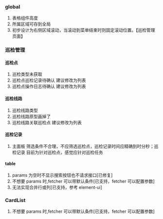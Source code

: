 ### global

1. 表格组件高度
2. 所属区域可存到全局
3. 初步设计为右侧区域滚动，当滚动到菜单结束时则固定滚动位置。【巡检管理页面】

### 巡检管理

#### 巡检点

1. 巡检类型未获取
2. 巡检点巡检记录待确认 建议修改为列表
3. 巡检点操作日志待确认 建议修改为列表

#### 巡检线路

1. 巡检线路类型
2. 巡检线路原型画掉了
3. 巡检线路关联巡检点 建议修改为列表

#### 巡检记录

1. 主面板 筛选条件不合理，不应筛选巡检点，巡检记录时间应精确到时分秒；巡检记录 目前为针对巡检点，感觉应针对巡检任务

#### table

1. params 为空时不显示搜索按钮也不请求接口[已修复]
2. 不想要 params 时,fetcher 可以带默认条件[已支持，fetcher 可以配置参数]
3. 无法实现合并行或列[已支持，参考 element-ui]

### CardList

1. 不想要 params 时,fetcher 可以带默认条件[已支持，fetcher 可以配置参数]
